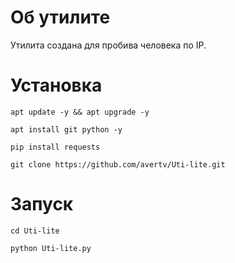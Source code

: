 # Об утилите
Утилита создана для пробива человека по IP.
# Установка
`apt update -y && apt upgrade -y`

`apt install git python -y`

`pip install requests`

`git clone https://github.com/avertv/Uti-lite.git`
# Запуск
`cd Uti-lite`

`python Uti-lite.py`
